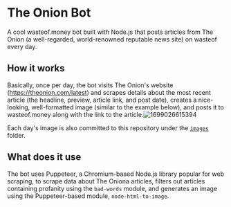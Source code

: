 # The Onion Bot
A cool wasteof.money bot built with Node.js that posts articles from The Onion (a well-regarded, world-renowned reputable news site) on wasteof every day.

## How it works
Basically, once per day, the bot visits The Onion's website (https://theonion.com/latest) and scrapes details about the most recent article (the headline, preview, article link, and post date), creates a nice-looking, well-formatted image (similar to the example below), and posts it to wasteof.money along with the link to the article.![1699026615394](https://github.com/imadeanaccount1/onionbot/assets/138229538/f5c7e54a-230c-47ed-8d14-ae80f1d94992)

Each day's image is also committed to this repository under the [`images`](/images) folder.

## What does it use
The bot uses Puppeteer, a Chromium-based Node.js library popular for web scraping, to scrape data about The Oniona articles, filters out articles containing profanity using the `bad-words` module, and generates an image using the Puppeteer-based module, `node-html-to-image`.


